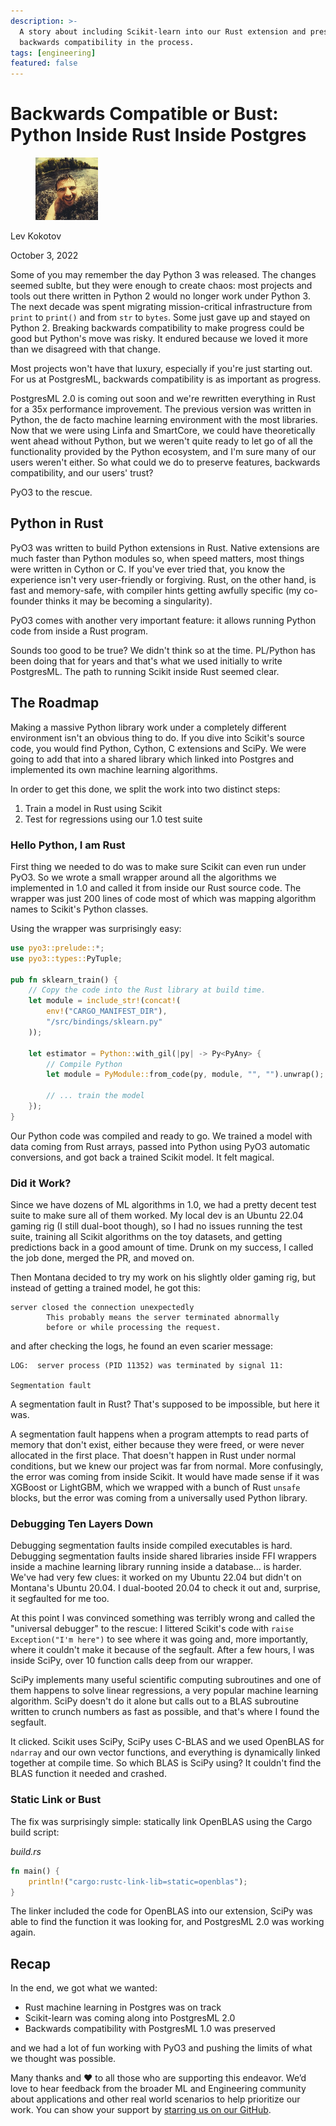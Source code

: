 ```yaml
---
description: >-
  A story about including Scikit-learn into our Rust extension and preserving
  backwards compatibility in the process.
tags: [engineering]
featured: false
---
```


# Backwards Compatible or Bust: Python Inside Rust Inside Postgres

<div align="left">

<figure><img src=".gitbook/assets/lev.jpg" alt="Author" width="100"><figcaption></figcaption></figure>

</div>

Lev Kokotov

October 3, 2022

Some of you may remember the day Python 3 was released. The changes seemed sublte, but they were enough to create chaos: most projects and tools out there written in Python 2 would no longer work under Python 3. The next decade was spent migrating mission-critical infrastructure from `print` to `print()` and from `str` to `bytes`. Some just gave up and stayed on Python 2. Breaking backwards compatibility to make progress could be good but Python's move was risky. It endured because we loved it more than we disagreed with that change.

Most projects won't have that luxury, especially if you're just starting out. For us at PostgresML, backwards compatibility is as important as progress.

PostgresML 2.0 is coming out soon and we're rewritten everything in Rust for a 35x performance improvement. The previous version was written in Python, the de facto machine learning environment with the most libraries. Now that we were using Linfa and SmartCore, we could have theoretically went ahead without Python, but we weren't quite ready to let go of all the functionality provided by the Python ecosystem, and I'm sure many of our users weren't either. So what could we do to preserve features, backwards compatibility, and our users' trust?

PyO3 to the rescue.

## Python in Rust

PyO3 was written to build Python extensions in Rust. Native extensions are much faster than Python modules so, when speed matters, most things were written in Cython or C. If you've ever tried that, you know the experience isn't very user-friendly or forgiving. Rust, on the other hand, is fast and memory-safe, with compiler hints getting awfully specific (my co-founder thinks it may be becoming a singularity).

PyO3 comes with another very important feature: it allows running Python code from inside a Rust program.

Sounds too good to be true? We didn't think so at the time. PL/Python has been doing that for years and that's what we used initially to write PostgresML. The path to running Scikit inside Rust seemed clear.

## The Roadmap

Making a massive Python library work under a completely different environment isn't an obvious thing to do. If you dive into Scikit's source code, you would find Python, Cython, C extensions and SciPy. We were going to add that into a shared library which linked into Postgres and implemented its own machine learning algorithms.

In order to get this done, we split the work into two distinct steps:

1. Train a model in Rust using Scikit
2. Test for regressions using our 1.0 test suite

### Hello Python, I am Rust

First thing we needed to do was to make sure Scikit can even run under PyO3. So we wrote a small wrapper around all the algorithms we implemented in 1.0 and called it from inside our Rust source code. The wrapper was just 200 lines of code most of which was mapping algorithm names to Scikit's Python classes.

Using the wrapper was surprisingly easy:

```rust
use pyo3::prelude::*;
use pyo3::types::PyTuple;

pub fn sklearn_train() {
	// Copy the code into the Rust library at build time.
	let module = include_str!(concat!(
	    env!("CARGO_MANIFEST_DIR"),
	    "/src/bindings/sklearn.py"
	));

	let estimator = Python::with_gil(|py| -> Py<PyAny> {
		// Compile Python
		let module = PyModule::from_code(py, module, "", "").unwrap();

        // ... train the model
	});
}
```

Our Python code was compiled and ready to go. We trained a model with data coming from Rust arrays, passed into Python using PyO3 automatic conversions, and got back a trained Scikit model. It felt magical.

### Did it Work?

Since we have dozens of ML algorithms in 1.0, we had a pretty decent test suite to make sure all of them worked. My local dev is an Ubuntu 22.04 gaming rig (I still dual-boot though), so I had no issues running the test suite, training all Scikit algorithms on the toy datasets, and getting predictions back in a good amount of time. Drunk on my success, I called the job done, merged the PR, and moved on.

Then Montana decided to try my work on his slightly older gaming rig, but instead of getting a trained model, he got this:

```
server closed the connection unexpectedly
        This probably means the server terminated abnormally
        before or while processing the request.
```

and after checking the logs, he found an even scarier message:

```
LOG:  server process (PID 11352) was terminated by signal 11:

Segmentation fault
```

A segmentation fault in Rust? That's supposed to be impossible, but here it was.

A segmentation fault happens when a program attempts to read parts of memory that don't exist, either because they were freed, or were never allocated in the first place. That doesn't happen in Rust under normal conditions, but we knew our project was far from normal. More confusingly, the error was coming from inside Scikit. It would have made sense if it was XGBoost or LightGBM, which we wrapped with a bunch of Rust `unsafe` blocks, but the error was coming from a universally used Python library.

### Debugging Ten Layers Down

Debugging segmentation faults inside compiled executables is hard. Debugging segmentation faults inside shared libraries inside FFI wrappers inside a machine learning library running inside a database... is harder. We've had very few clues: it worked on my Ubuntu 22.04 but didn't on Montana's Ubuntu 20.04. I dual-booted 20.04 to check it out and, surprise, it segfaulted for me too.

At this point I was convinced something was terribly wrong and called the "universal debugger" to the rescue: I littered Scikit's code with `raise Exception("I'm here")` to see where it was going and, more importantly, where it couldn't make it because of the segfault. After a few hours, I was inside SciPy, over 10 function calls deep from our wrapper.

SciPy implements many useful scientific computing subroutines and one of them happens to solve linear regressions, a very popular machine learning algorithm. SciPy doesn't do it alone but calls out to a BLAS subroutine written to crunch numbers as fast as possible, and that's where I found the segfault.

It clicked. Scikit uses SciPy, SciPy uses C-BLAS and we used OpenBLAS for `ndarray` and our own vector functions, and everything is dynamically linked together at compile time. So which BLAS is SciPy using? It couldn't find the BLAS function it needed and crashed.

### Static Link or Bust

The fix was surprisingly simple: statically link OpenBLAS using the Cargo build script:

_build.rs_

```rust
fn main() {
    println!("cargo:rustc-link-lib=static=openblas");
}
```

The linker included the code for OpenBLAS into our extension, SciPy was able to find the function it was looking for, and PostgresML 2.0 was working again.

## Recap

In the end, we got what we wanted:

* Rust machine learning in Postgres was on track
* Scikit-learn was coming along into PostgresML 2.0
* Backwards compatibility with PostgresML 1.0 was preserved

and we had a lot of fun working with PyO3 and pushing the limits of what we thought was possible.

Many thanks and ❤️ to all those who are supporting this endeavor. We’d love to hear feedback from the broader ML and Engineering community about applications and other real world scenarios to help prioritize our work. You can show your support by [starring us on our GitHub](https://github.com/postgresml/postgresml).
